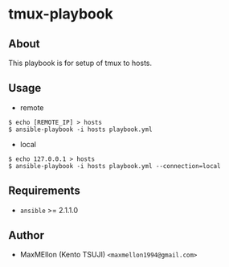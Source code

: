 # tmux-playbook

About
---

This playbook is for setup of tmux to hosts.

Usage
---

* remote

```
$ echo [REMOTE_IP] > hosts
$ ansible-playbook -i hosts playbook.yml
```

* local

```
$ echo 127.0.0.1 > hosts
$ ansible-playbook -i hosts playbook.yml --connection=local
```

Requirements
---
* `ansible` >= 2.1.1.0

Author
---
* MaxMEllon (Kento TSUJI) `<maxmellon1994@gmail.com>`
